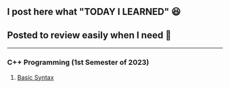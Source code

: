 ## I post here what "TODAY I LEARNED" :laughing:
## Posted to review easily when I need :star2:
---
### C++ Programming (1st Semester of 2023)
1. [Basic Syntax](https://github.com/SIKU-KR/TIL/blob/main/C%2B%2B%20Programming/Basic%20Syntax.md)

